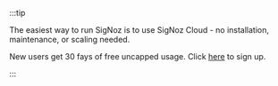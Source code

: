 :::tip

The easiest way to run SigNoz is to use SigNoz Cloud - no installation, maintenance, or scaling needed.

New users get 30 fays of free uncapped usage. Click [here](/teams/) to sign up.

:::